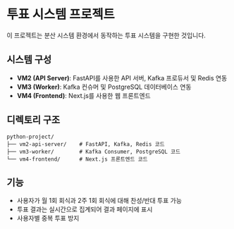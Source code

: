 # 투표 시스템 프로젝트

이 프로젝트는 분산 시스템 환경에서 동작하는 투표 시스템을 구현한 것입니다.

## 시스템 구성

- **VM2 (API Server)**: FastAPI를 사용한 API 서버, Kafka 프로듀서 및 Redis 연동
- **VM3 (Worker)**: Kafka 컨슈머 및 PostgreSQL 데이터베이스 연동
- **VM4 (Frontend)**: Next.js를 사용한 웹 프론트엔드

## 디렉토리 구조

```
python-project/
├── vm2-api-server/    # FastAPI, Kafka, Redis 코드
├── vm3-worker/        # Kafka Consumer, PostgreSQL 코드
└── vm4-frontend/      # Next.js 프론트엔드 코드
```

## 기능

- 사용자가 월 1회 회식과 2주 1회 회식에 대해 찬성/반대 투표 가능
- 투표 결과는 실시간으로 집계되어 결과 페이지에 표시
- 사용자별 중복 투표 방지

